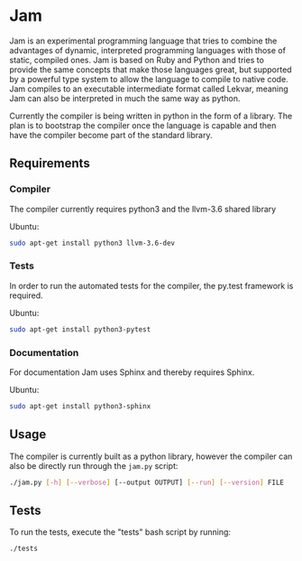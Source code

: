 # Jam

Jam is an experimental programming language that tries to combine the advantages of dynamic, interpreted programming languages with those of static, compiled ones. Jam is based on Ruby and Python and tries to provide the same concepts that make those languages great, but supported by a powerful type system to allow the language to compile to native code. Jam compiles to an executable intermediate format called Lekvar, meaning Jam can also be interpreted in much the same way as python.

Currently the compiler is being written in python in the form of a library. The plan is to bootstrap the compiler once the language is capable and then have the compiler become part of the standard library.

## Requirements

### Compiler

The compiler currently requires python3 and the llvm-3.6 shared library

Ubuntu:
```bash
sudo apt-get install python3 llvm-3.6-dev
```

### Tests

In order to run the automated tests for the compiler, the py.test framework is required.

Ubuntu:
```bash
sudo apt-get install python3-pytest
```

### Documentation

For documentation Jam uses Sphinx and thereby requires Sphinx.

Ubuntu:
```bash
sudo apt-get install python3-sphinx
```

## Usage

The compiler is currently built as a python library, however the compiler can also be directly run through the `jam.py` script:

```bash
./jam.py [-h] [--verbose] [--output OUTPUT] [--run] [--version] FILE
```

## Tests

To run the tests, execute the "tests" bash script by running:

```bash
./tests
```
